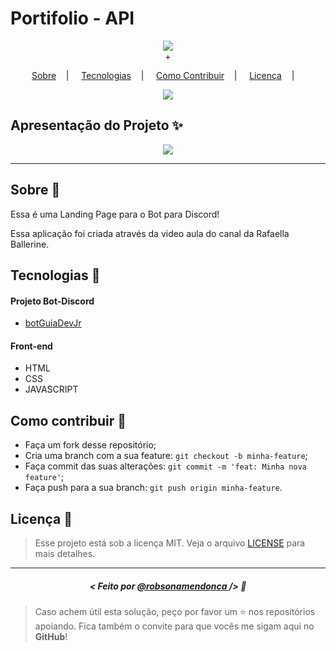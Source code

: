 <h1>Portifolio - API</h1>

<p align="center">
<image src="https://via.placeholder.com/300x100.png?text=GuiaDevJR_Bot" /></br>
<label>+</label>
</p>

<p align="center">
  <a href="#sobre-memo">Sobre</a>&nbsp;&nbsp;&nbsp; | &nbsp;&nbsp;&nbsp;
  <a href="#tecnologias-rocket">Tecnologias</a>&nbsp;&nbsp;&nbsp; | &nbsp;&nbsp;&nbsp;
  <a href="#como-contribuir-">Como Contribuir</a>&nbsp;&nbsp;&nbsp; | &nbsp;&nbsp;&nbsp;
  <a href="#licença-scroll">Licença</a>&nbsp;&nbsp;&nbsp; | &nbsp;&nbsp;&nbsp;
</p>

<p align="center">
<image src="https://img.shields.io/badge/Shields-customizados-red"/>
</p>

## Apresentação do Projeto :sparkles:

<p align="center">
<image src="guiaddevjrbot.jpeg" />
</p>

---

## Sobre :memo:

Essa é uma Landing Page para o Bot para Discord!

Essa aplicação foi criada através da video aula do canal da Rafaella Ballerine.

## Tecnologias :rocket:

#### Projeto Bot-Discord
- [botGuiaDevJr](https://github.com/robsonamendonca/botGuiaDevJr)

#### Front-end
- HTML
- CSS
- JAVASCRIPT

## Como contribuir 🤔

- Faça um fork desse repositório;
- Cria uma branch com a sua feature: `git checkout -b minha-feature`;
- Faça commit das suas alterações: `git commit -m 'feat: Minha nova feature'`;
- Faça push para a sua branch: `git push origin minha-feature`.

## Licença :scroll:

> Esse projeto está sob a licença MIT. Veja o arquivo [LICENSE](LICENSE) para mais detalhes.

---

##### <p align="center"> <strong> < Feito por <a href="https://github.com/robsonamendonca"> @robsonamendonca  </a> /> </strong>  :wave:


> Caso achem útil esta solução, peço por favor um ⭐️ nos repositórios apoiando. Fica também o convite para que vocês me sigam aqui no **GitHub**!


